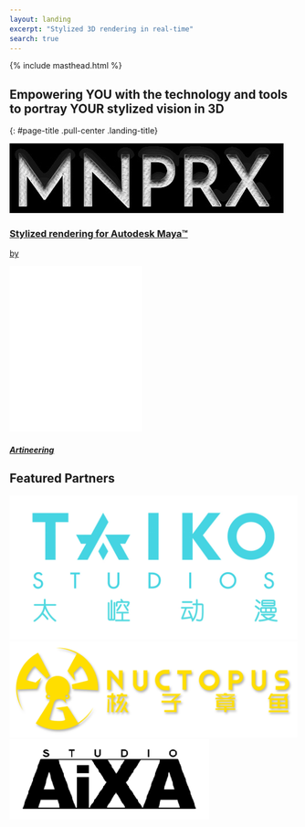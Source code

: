 ```yaml
---
layout: landing
excerpt: "Stylized 3D rendering in real-time"
search: true
---
```


<div class="landing-logo">
  {% include masthead.html %}
</div>

## Empowering YOU with the technology and tools <br>to portray YOUR stylized vision in 3D
{: #page-title .pull-center .landing-title}

<div class="full-width landing-banner">
  <a href="/software/MNPRX">
    <div class="landing-split">
      <div class="landing-split-section">
        <div class="landing-split-options split-left">
          <div class="lso-one">
            <img src="/images/MNPRX/MNPRX.jpg" alt="MNPRX logo"/>
            <h3>Stylized rendering for Autodesk Maya&trade;</h3>
          </div>
        </div>
      </div>
      <div class="landing-split-section-center">
        <div class="landing-split-options">
          <p> by </p>
        </div>
      </div>
      <div class="landing-split-section">
        <div class="landing-split-options options-logo split-right">
          <img src="/images/logo-flat_white.svg" alt="Artineering logo"/>
          <h5>Artineering</h5>
        </div>
      </div>
    </div>
  </a>
</div>


<div class="landing-clients">
  <h2>Featured Partners</h2>
  <div class="landing-clients-grid">
    <div class="landing-client">
      <a href="http://www.taikostudios.com/">
        <img src="/images/clients/Taiko.jpg" alt="Taiko Studios logo"/>
      </a>
    </div>
    <div class="landing-client">
      <a href="http://www.nuctopus.com/">
        <img src="/images/clients/Nuctopus.png" alt="Nuctopus logo"/>
      </a>
    </div>
    <div class="landing-client">
      <a href="http://www.studioaixa.com/">
        <img src="/images/clients/Aixa.png" alt="Studio Aixa logo"/>
      </a>
    </div>
  <div>
</div>

<!-- landing page stylesheet -->
<link rel="stylesheet" href="{{ '/assets/css/landing.css' | relative_url }}">
